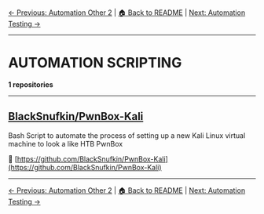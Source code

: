 [← Previous: Automation Other 2](automation-other-2.txt) | [🏠 Back to README](../README.md) | [Next: Automation Testing →](automation-testing.txt)

---

# AUTOMATION SCRIPTING

**1 repositories**

---

## [BlackSnufkin/PwnBox-Kali](https://github.com/BlackSnufkin/PwnBox-Kali)

Bash Script to automate the process of setting up a new Kali Linux virtual machine to look a like HTB PwnBox

🔗 [https://github.com/BlackSnufkin/PwnBox-Kali](https://github.com/BlackSnufkin/PwnBox-Kali)

---


[← Previous: Automation Other 2](automation-other-2.txt) | [🏠 Back to README](../README.md) | [Next: Automation Testing →](automation-testing.txt)
